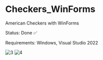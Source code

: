 # Checkers_WinForms

American Checkers with WinForms

Status: Done ✅

Requirements: Windows, Visual Studio 2022

![3](https://github.com/The-Robin-Zone/Checkers_WinForms/assets/84126368/c19f9844-9f07-475a-8bbf-ce15fe388914)
![4](https://github.com/The-Robin-Zone/Checkers_WinForms/assets/84126368/60ff4bf2-a277-4bc3-9661-aa1c16d3a696)
